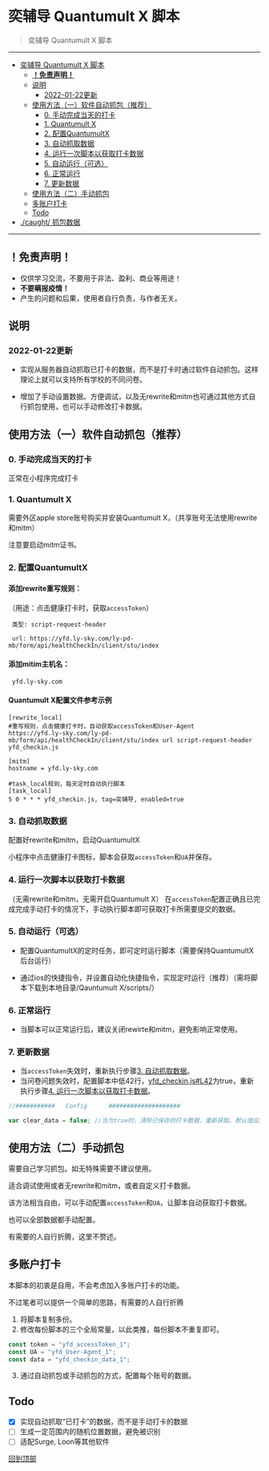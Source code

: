 # 奕辅导 Quantumult X 脚本
>奕辅导 Quantumult X 脚本

-------------------
- [奕辅导 Quantumult X 脚本](#奕辅导-quantumult-x-脚本)
  - [**！免责声明！**](#免责声明)
  - [说明](#说明)
    - [2022-01-22更新](#2022-01-22更新)
  - [使用方法（一）软件自动抓包（推荐）](#使用方法一软件自动抓包推荐)
    - [0. 手动完成当天的打卡](#0-手动完成当天的打卡)
    - [1. Quantumult X](#1-quantumult-x)
    - [2. 配置QuantumultX](#2-配置quantumultx)
    - [3. 自动抓取数据](#3-自动抓取数据)
    - [4. 运行一次脚本以获取打卡数据](#4-运行一次脚本以获取打卡数据)
    - [5. 自动运行（可选）](#5-自动运行可选)
    - [6. 正常运行](#6-正常运行)
    - [7. 更新数据](#7-更新数据)
  - [使用方法（二）手动抓包](#使用方法二手动抓包)
  - [多账户打卡](#多账户打卡)
  - [Todo](#todo)
- [./caught/  抓包数据](./caught)
--------------------

## **！免责声明！**

- 仅供学习交流，不要用于非法、盈利、商业等用途！
- **不要瞒报疫情！**
- 产生的问题和后果，使用者自行负责，与作者无关。

## 说明

### 2022-01-22更新

- 实现从服务器自动抓取已打卡的数据，而不是打卡时通过软件自动抓包。这样理论上就可以支持所有学校的不同问卷。

- 增加了手动设置数据。方便调试，以及无rewrite和mitm也可通过其他方式自行抓包使用，也可以手动修改打卡数据。

## 使用方法（一）软件自动抓包（推荐）
### 0. 手动完成当天的打卡
正常在小程序完成打卡

### 1. Quantumult X

需要外区apple store账号购买并安装Quantumult X，（共享账号无法使用rewrite和mitm）

注意要启动mitm证书。

### 2. 配置QuantumultX

#### 添加rewrite重写规则：

（用途：点击健康打卡时，获取`accessToken`）
```
 类型: script-request-header

 url: https://yfd.ly-sky.com/ly-pd-mb/form/api/healthCheckIn/client/stu/index
```


#### 添加mitim主机名：
```
 yfd.ly-sky.com
```

#### Quantumult X配置文件参考示例
```
[rewrite_local]
#重写规则，点击健康打卡时，自动获取accessToken和User-Agent
https://yfd.ly-sky.com/ly-pd-mb/form/api/healthCheckIn/client/stu/index url script-request-header yfd_checkin.js

[mitm]
hostname = yfd.ly-sky.com

#task_local规则，每天定时自动执行脚本
[task_local]
5 0 * * * yfd_checkin.js, tag=奕辅导, enabled=true
```

### 3. 自动抓取数据

配置好rewrite和mitm，启动QuantumultX

小程序中点击健康打卡图标，脚本会获取`accessToken`和`UA`并保存。

### 4. 运行一次脚本以获取打卡数据
（无需rewrite和mitm，无需开启Quantumult X）
在`accessToken`配置正确且已完成完成手动打卡的情况下，手动执行脚本即可获取打卡所需要提交的数据。

### 5. 自动运行（可选）

- 配置QuantumultX的定时任务，即可定时运行脚本（需要保持QuantumultX后台运行）

- 通过ios的快捷指令，并设置自动化快捷指令，实现定时运行（推荐）（需将脚本下载到本地目录/Qauntumult X/scripts/）

### 6. 正常运行

- 当脚本可以正常运行后，建议关闭rewirte和mitm，避免影响正常使用。

### 7. 更新数据
- 当`accessToken`失效时，重新执行步骤[3. 自动抓取数据](#3-自动抓取数据)。
- 当问卷问题失效时，配置脚本中低42行，[yfd_checkin.js#L42](./yfd_checkin.js#L42)为true，重新执行步骤[4. 运行一次脚本以获取打卡数据](#4-运行一次脚本以获取打卡数据)。
```JavaScript
//###########	Config		####################

var clear_data = false;	//当为true时，清除已保存的打卡数据，重新获取。默认值应为false
```

## 使用方法（二）手动抓包

需要自己学习抓包。如无特殊需要不建议使用。

适合调试使用或者无rewrite和mitm，或者自定义打卡数据。

该方法相当自由，可以手动配置`accessToken`和`UA`，让脚本自动获取打卡数据。

也可以全部数据都手动配置。

有需要的人自行折腾，这里不赘述。

## 多账户打卡

本脚本的初衷是自用，不会考虑加入多账户打卡的功能。

不过笔者可以提供一个简单的思路，有需要的人自行折腾

1. 将脚本复制多份。
2. 修改每份脚本的三个全局常量，以此类推，每份脚本不重复即可。
```JavaScript
const token = "yfd_accessToken_1";
const UA = "yfd_User-Agent_1";
const data = "yfd_checkin_data_1";
```
3. 通过自动抓包或手动抓包的方式，配置每个账号的数据。

## Todo

 - [x] 实现自动抓取“已打卡”的数据，而不是手动打卡的数据
 - [ ] 生成一定范围内的随机位置数据，避免被识别
 - [ ] 适配Surge, Loon等其他软件

 [回到顶部](#readme)
